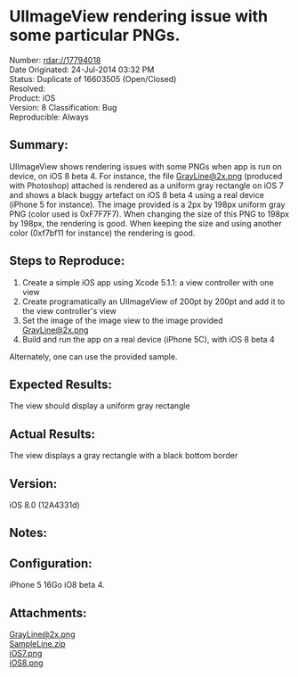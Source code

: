 # UIImageView rendering issue with some particular PNGs.

Number: [rdar://17794018](http://openradar.appspot.com/17794018)    
Date Originated: 24-Jul-2014 03:32 PM    
Status:	Duplicate of 16603505 (Open/Closed)    
Resolved:	
Product: iOS   
Version: 8
Classification: Bug  
Reproducible: Always   

## Summary:

UIImageView shows rendering issues with some PNGs when app is run on device, on iOS 8 beta 4. For instance, the file [GrayLine@2x.png][] (produced with Photoshop) attached is rendered as a uniform gray rectangle on iOS 7 and shows a black buggy artefact on iOS 8 beta 4 using a real device (iPhone 5 for instance).
The image provided is a 2px by 198px uniform gray PNG (color used is 0xF7F7F7).
When changing the size of this PNG to 198px by 198px, the rendering is good.
When keeping the size and using another color (0xf7bf11 for instance) the rendering is good.

## Steps to Reproduce:

1. Create a simple iOS app using Xcode 5.1.1: a view controller with one view 
2. Create programatically an UIImageView of 200pt by 200pt and add it to the view controller's view
3. Set the image of the image view to the image provided [GrayLine@2x.png][] 
4. Build and run the app on a real device (iPhone 5C), with iOS 8 beta 4

Alternately, one can use the provided sample.

## Expected Results:

The view should display a uniform gray rectangle

## Actual Results:

The view displays a gray rectangle with a black bottom border

## Version:
iOS 8.0 (12A4331d)

## Notes:

## Configuration:

iPhone 5 16Go iO8 beta 4.

## Attachments:

[GrayLine@2x.png][]    
[SampleLine.zip][]    
[iOS7.png][]    
[iOS8.png][]    

[GrayLine@2x.png]: https://raw.githubusercontent.com/manbolo/radars/master/17794018/GrayLine@2x.png
[SampleLine.zip]: https://raw.githubusercontent.com/manbolo/radars/master/17794018/SampleLine.zip
[iOS7.png]: https://raw.githubusercontent.com/manbolo/radars/master/17794018/iOS7.png
[iOS8.png]: https://raw.githubusercontent.com/manbolo/radars/master/17794018/iOS8.png
